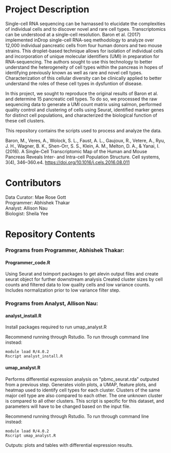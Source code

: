 # Project Description

Single-cell RNA sequencing can be harnassed to elucidate the complexities of individual cells and to discover novel and rare cell types. Transcriptomics can be understood at a single-cell resolution. Baron et al. (2017) implemented inDrop single-cell RNA-seq methodology to analyze over 12,000 individual pancreatic cells from four human donors and two mouse strains. This droplet-based technique allows for isolation of individual cells and incorporation of unique molecular identifiers (UMI) in preparation for RNA-sequencing. The authors sought to use this technology to better understand the heterogeneity of cell types within the pancreas in hopes of identifying previously known as well as rare and novel cell types. Characterization of this cellular diversity can be clinically applied to better understand the roles of these cell types in dysfuntion of disease.  

In this project, we sought to reproduce the original results of Baron et al. and determine 15 pancreatic cell types. To do so, we processed the raw sequencing data to generate a UMI count matrix using salmon, performed quality control and clustering of cells using Seurat, identified marker genes for distinct cell populations, and characterized the biological function of these cell clusters. 

This repository contains the scripts used to process and analyze the data.

Baron, M., Veres, A., Wolock, S. L., Faust, A. L., Gaujoux, R., Vetere, A., Ryu, J. H., Wagner, B. K., Shen-Orr, S. S., Klein, A. M., Melton, D. A., & Yanai, I. (2016). A Single-Cell Transcriptomic Map of the Human and Mouse Pancreas Reveals Inter- and Intra-cell Population Structure. Cell systems, 3(4), 346–360.e4. https://doi.org/10.1016/j.cels.2016.08.011

# Contributors

Data Curator: Mae Rose Gott  
Programmer: Abhishek Thakar  
Analyst: Allison Nau  
Biologist: Sheila Yee  

# Repository Contents

### Programs from Programmer, Abhishek Thakar:

#### Programmer_code.R ####
Using Seurat and tximport packages to get alevin output files and create seurat object for further downstream analysis
Created cluster sizes by cell counts and filtered data to low quality cells and low variance counts. Includes normalization prior to low variance filter step.

### Programs from Analyst, Allison Nau:

#### analyst_install.R #### 
Install packages required to run umap_analyst.R

Recommend running through Rstudio. To run through command line instead:
```
module load R/4.0.2
Rscript analyst_install.R
```

#### umap_analyst.R ####
Performs differential expression analysis on "pbmc_seurat.rda" outputed from a previous step. 
Generates violin plots, a UMAP, feature plots, and heatmap used to identify cell types for each cluster. 
Clusters of the same major cell type are also compared to each other. The one unknown cluster is compared to 
all other clusters. This script is specific for this dataset, and parameters will have to be changed based on the 
input file.

Recommend running through Rstudio. To run through command line instead:
```
module load R/4.0.2
Rscript umap_analyst.R
```

Outputs: plots and tables with differential expression results.
